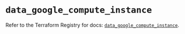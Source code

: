 # `data_google_compute_instance`

Refer to the Terraform Registry for docs: [`data_google_compute_instance`](https://registry.terraform.io/providers/hashicorp/google/6.3.0/docs/data-sources/compute_instance).
